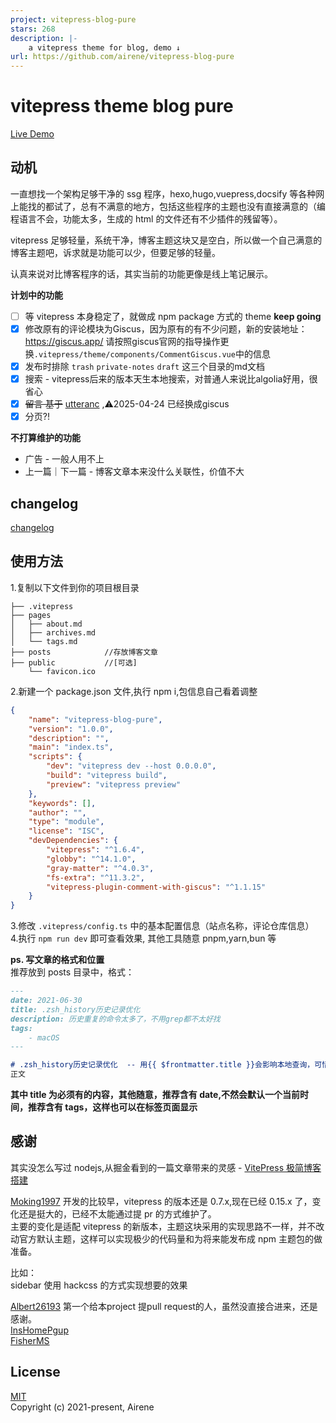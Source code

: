 ```yaml
---
project: vitepress-blog-pure
stars: 268
description: |-
    a vitepress theme for blog, demo ↓
url: https://github.com/airene/vitepress-blog-pure
---
```


# vitepress theme blog pure

[Live Demo](https://ti.bi)

## 动机

一直想找一个架构足够干净的 ssg 程序，hexo,hugo,vuepress,docsify 等各种网上能找的都试了，总有不满意的地方，包括这些程序的主题也没有直接满意的（编程语言不会，功能太多，生成的 html 的文件还有不少插件的残留等）。

vitepress 足够轻量，系统干净，博客主题这块又是空白，所以做一个自己满意的博客主题吧，诉求就是功能可以少，但要足够的轻量。

认真来说对比博客程序的话，其实当前的功能更像是线上笔记展示。

**计划中的功能**
-   [ ] 等 vitepress 本身稳定了，就做成 npm package 方式的 theme **keep going**
-   [x] 修改原有的评论模块为Giscus，因为原有的有不少问题，新的安装地址：https://giscus.app/ 请按照giscus官网的指导操作更换`.vitepress/theme/components/CommentGiscus.vue`中的信息
-   [x] 发布时排除 `trash` `private-notes` `draft` 这三个目录的md文档
-   [x] 搜索 - vitepress后来的版本天生本地搜索，对普通人来说比algolia好用，很省心
-   [x] ~~留言 基于~~ [utteranc](https://utteranc.es/) ,⚠️2025-04-24 已经换成giscus
-   [x] 分页?!

**不打算维护的功能**
-   广告 - 一般人用不上
-   上一篇｜下一篇 - 博客文章本来没什么关联性，价值不大
## changelog
[changelog](./changelog.md)

## 使用方法

1.复制以下文件到你的项目根目录

```
├── .vitepress
├── pages
│   ├── about.md
│   ├── archives.md
│   └── tags.md
├── posts            //存放博客文章
├── public           //[可选]
    └── favicon.ico
```

2.新建一个 package.json 文件,执行 npm i,包信息自己看着调整

```json
{
    "name": "vitepress-blog-pure",
    "version": "1.0.0",
    "description": "",
    "main": "index.ts",
    "scripts": {
        "dev": "vitepress dev --host 0.0.0.0",
        "build": "vitepress build",
        "preview": "vitepress preview"
    },
    "keywords": [],
    "author": "",
    "type": "module",
    "license": "ISC",
    "devDependencies": {
        "vitepress": "^1.6.4",
        "globby": "^14.1.0",
        "gray-matter": "^4.0.3",
        "fs-extra": "^11.3.2",
        "vitepress-plugin-comment-with-giscus": "^1.1.15"
    }
}
```
3.修改 `.vitepress/config.ts` 中的基本配置信息（站点名称，评论仓库信息）  
4.执行 `npm run dev` 即可查看效果, 其他工具随意 pnpm,yarn,bun 等

**ps. 写文章的格式和位置**  
推荐放到 posts 目录中，格式：

```markdown
---
date: 2021-06-30
title: .zsh_history历史记录优化
description: 历史重复的命令太多了，不用grep都不太好找
tags:
    - macOS
---

# .zsh_history历史记录优化  -- 用{{ $frontmatter.title }}会影响本地查询，可惜
正文
```

**其中 title 为必须有的内容，其他随意，推荐含有 date,不然会默认一个当前时间，推荐含有 tags，这样也可以在标签页面显示**

## 感谢

其实没怎么写过 nodejs,从掘金看到的一篇文章带来的灵感 - [VitePress 极简博客搭建](https://juejin.cn/post/6896382276389732359)

[Moking1997](https://github.com/Moking1997) 开发的比较早，vitepress 的版本还是 0.7.x,现在已经 0.15.x 了，变化还是挺大的，已经不太能通过提 pr 的方式维护了。  
主要的变化是适配 vitepress 的新版本，主题这块采用的实现思路不一样，并不改动官方默认主题，这样可以实现极少的代码量和为将来能发布成 npm 主题包的做准备。

比如：  
sidebar 使用 hackcss 的方式实现想要的效果

[Albert26193](https://github.com/Albert26193) 第一个给本project 提pull request的人，虽然没直接合进来，还是感谢。  
[InsHomePgup](https://github.com/InsHomePgup)  
[FisherMS](https://github.com/FisherMS)  

## License

[MIT](https://opensource.org/licenses/MIT)  
Copyright (c) 2021-present, Airene

